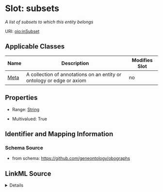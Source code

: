 # Slot: subsets


_A list of subsets to which this entity belongs_



URI: [oio:inSubset](http://www.geneontology.org/formats/oboInOwl#inSubset)



<!-- no inheritance hierarchy -->




## Applicable Classes

| Name | Description | Modifies Slot |
| --- | --- | --- |
[Meta](Meta.md) | A collection of annotations on an entity or ontology or edge or axiom |  no  |







## Properties

* Range: [String](String.md)

* Multivalued: True





## Identifier and Mapping Information







### Schema Source


* from schema: https://github.com/geneontology/obographs




## LinkML Source

<details>
```yaml
name: subsets
description: A list of subsets to which this entity belongs
from_schema: https://github.com/geneontology/obographs
rank: 1000
slot_uri: oio:inSubset
multivalued: true
alias: subsets
domain_of:
- Meta
range: string

```
</details>